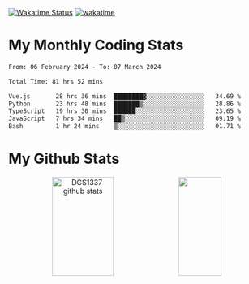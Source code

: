 [![Wakatime Status](https://github.com/noopurphalak/noopurphalak/workflows/wakatime-status-update/badge.svg)](https://github.com/noopurphalak/noopurphalak/actions/workflows/main.yml)
[![wakatime](https://wakatime.com/badge/user/80ace140-ef40-4fdd-b8ed-f3be3d2e1aea.svg)](https://wakatime.com/@80ace140-ef40-4fdd-b8ed-f3be3d2e1aea)

# My Monthly Coding Stats

<!--START_SECTION:waka-->

```txt
From: 06 February 2024 - To: 07 March 2024

Total Time: 81 hrs 52 mins

Vue.js       28 hrs 36 mins  ████████▓░░░░░░░░░░░░░░░░   34.69 %
Python       23 hrs 48 mins  ███████▒░░░░░░░░░░░░░░░░░   28.86 %
TypeScript   19 hrs 30 mins  ██████░░░░░░░░░░░░░░░░░░░   23.65 %
JavaScript   7 hrs 34 mins   ██▒░░░░░░░░░░░░░░░░░░░░░░   09.19 %
Bash         1 hr 24 mins    ▒░░░░░░░░░░░░░░░░░░░░░░░░   01.71 %
```

<!--END_SECTION:waka-->

# My Github Stats
<div style="text-align: center;">
  <img width="49%" height="195px" src="https://github-readme-stats-sigma-five.vercel.app/api?username=noopurphalak&show_icons=true&count_private=true&hide_border=true&title_color=ecf2f8&icon_color=0d1117&text_color=FFFFFF&bg_color=0d1117" alt="DGS1337 github stats" />
  <img width="41%" height="195px" src="https://github-readme-stats-sigma-five.vercel.app/api/top-langs/?username=noopurphalak&layout=compact&hide_border=true&title_color=ecf2f8&text_color=FFFFFF&bg_color=0d1117" />
</div>
